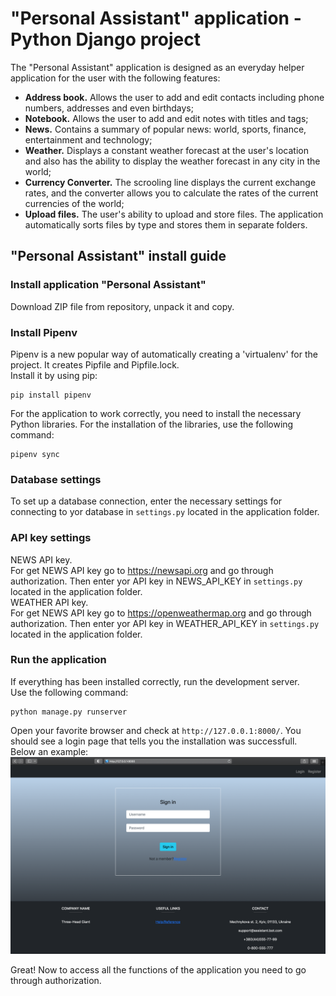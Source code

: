 # "Personal Assistant" application - Python Django project
The "Personal Assistant" application is designed as an everyday helper application for the user with the following features:
- **Address book.** Allows the user to add and edit contacts including phone numbers, addresses and even birthdays;
- **Notebook.** Allows the user to add and edit notes with titles and tags;
- **News.** Contains a summary of popular news: world, sports, finance, entertainment and technology;
- **Weather.** Displays a constant weather forecast at the user's location and also has the ability to display the weather forecast in any city in the world;
- **Currency Converter.** The scrooling line displays the current exchange rates, and the converter allows you to calculate the rates of the current currencies of the world;
- **Upload files.** The user's ability to upload and store files. The application automatically sorts files by type and stores them in separate folders.
## "Personal Assistant" install guide
### Install application "Personal Assistant"
Download ZIP file from repository, unpack it and copy.

### Install Pipenv
Pipenv is a new popular way of automatically creating a 'virtualenv' for the project. It creates Pipfile and Pipfile.lock.\
Install it by using pip:
```
pip install pipenv
```
For the application to work correctly, you need to install the necessary Python libraries. For the installation of the libraries, use the following command:
```
pipenv sync
```

### Database settings
To set up a database connection, enter the necessary settings for connecting to yor database in `settings.py` located in the application folder.

### API key settings
NEWS API key.\
For get NEWS API key go to https://newsapi.org and go through authorization. Then enter yor API key in NEWS_API_KEY in `settings.py` located in the application folder.\
WEATHER API key.\
For get NEWS API key go to https://openweathermap.org and go through authorization. Then enter yor API key in WEATHER_API_KEY in `settings.py` located in the application folder.

### Run the application
If everything has been installed correctly, run the development server.\
Use the following command:
```
python manage.py runserver
```
Open your favorite browser and check at `http://127.0.0.1:8000/`. You should see a login page that tells you the installation was successfull.\
Below an example:
![login_page_example](https://github.com/Ivan-Grigorev/GoIT_Block_2-Project/blob/main/login_page_example.png)

Great! Now to access all the functions of the application you need to go through authorization.
